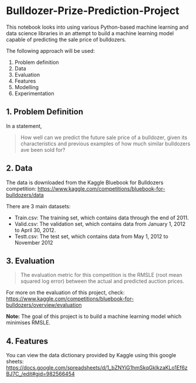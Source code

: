 # Bulldozer-Prize-Prediction-Project
This notebook looks into using various Python-based machine learning and data science libraries in an attempt to build a machine learning model capable of predicting the sale price of bulldozers.

The following approach will be used:
1. Problem definition
2. Data
3. Evaluation
4. Features
5. Modelling
6. Experimentation

## 1. Problem Definition

In a statement,
> How well can we predict the future sale price of a bulldozer, given its characteristics and previous examples of how much similar bulldozers ave been sold for?

## 2. Data

The data is downloaded from the Kaggle Bluebook for Bulldozers competition:
https://www.kaggle.com/competitions/bluebook-for-bulldozers/data

There are 3 main datasets:
* Train.csv: The training set, which contains data through the end of 2011.
* Valid.csv: The validation set, which contains data from January 1, 2012 to April 30, 2012.
* Testt.csv: The test set, which contains data from May 1, 2012 to November 2012


## 3. Evaluation

> The evaluation metric for this competition is the RMSLE (root mean squared log error) between the actual and predicted auction prices.

For more on the evaluation of this project, check:
https://www.kaggle.com/competitions/bluebook-for-bulldozers/overview/evaluation

**Note:** The goal of this project is to build a machine learning model which minimises RMSLE.


## 4. Features

You can view the data dictionary provided by Kaggle using this google sheets:
https://docs.google.com/spreadsheets/d/1_bZNYiG1hmSkqGkIkzaKLo1Ef6zBJ7C_/edit#gid=982566454
